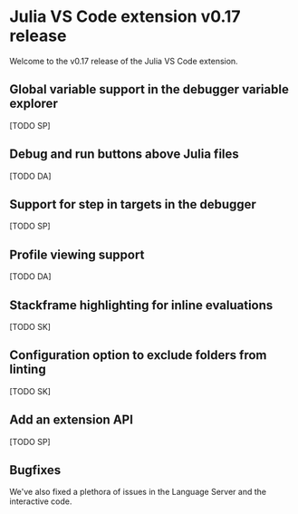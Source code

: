 # Julia VS Code extension v0.17 release

Welcome to the v0.17 release of the Julia VS Code extension.

## Global variable support in the debugger variable explorer

[TODO SP]

## Debug and run buttons above Julia files

[TODO DA]

## Support for step in targets in the debugger

[TODO SP]

## Profile viewing support

[TODO DA]

## Stackframe highlighting for inline evaluations

[TODO SK]

## Configuration option to exclude folders from linting

[TODO SK]

## Add an extension API

[TODO SP]

## Bugfixes

We've also fixed a plethora of issues in the Language Server and the interactive code.
